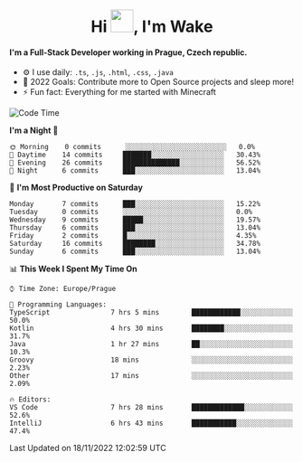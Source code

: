 <h1 align="center">Hi <img src="https://raw.githubusercontent.com/MrWakeCZ/MrWakeCZ/master/Hi.gif" width="40px" />, I'm Wake</h1>

#### I'm a Full-Stack Developer working in Prague, Czech republic.
- ⚙️ I use daily: `.ts`, `.js`, `.html`, `.css`, `.java`
- 🥅 2022 Goals: Contribute more to Open Source projects and sleep more!
- ⚡ Fun fact: Everything for me started with Minecraft

<!--START_SECTION:waka-->
![Code Time](http://img.shields.io/badge/Code%20Time-2%2C804%20hrs%2016%20mins-blue)

**I'm a Night 🦉** 

```text
🌞 Morning    0 commits      ░░░░░░░░░░░░░░░░░░░░░░░░░   0.0% 
🌆 Daytime    14 commits     ███████░░░░░░░░░░░░░░░░░░   30.43% 
🌃 Evening    26 commits     ██████████████░░░░░░░░░░░   56.52% 
🌙 Night      6 commits      ███░░░░░░░░░░░░░░░░░░░░░░   13.04%

```
📅 **I'm Most Productive on Saturday** 

```text
Monday       7 commits      ███░░░░░░░░░░░░░░░░░░░░░░   15.22% 
Tuesday      0 commits      ░░░░░░░░░░░░░░░░░░░░░░░░░   0.0% 
Wednesday    9 commits      █████░░░░░░░░░░░░░░░░░░░░   19.57% 
Thursday     6 commits      ███░░░░░░░░░░░░░░░░░░░░░░   13.04% 
Friday       2 commits      █░░░░░░░░░░░░░░░░░░░░░░░░   4.35% 
Saturday     16 commits     ████████░░░░░░░░░░░░░░░░░   34.78% 
Sunday       6 commits      ███░░░░░░░░░░░░░░░░░░░░░░   13.04%

```


📊 **This Week I Spent My Time On** 

```text
⌚︎ Time Zone: Europe/Prague

💬 Programming Languages: 
TypeScript               7 hrs 5 mins        ████████████░░░░░░░░░░░░░   50.0% 
Kotlin                   4 hrs 30 mins       ████████░░░░░░░░░░░░░░░░░   31.7% 
Java                     1 hr 27 mins        ██░░░░░░░░░░░░░░░░░░░░░░░   10.3% 
Groovy                   18 mins             ░░░░░░░░░░░░░░░░░░░░░░░░░   2.23% 
Other                    17 mins             ░░░░░░░░░░░░░░░░░░░░░░░░░   2.09%

🔥 Editors: 
VS Code                  7 hrs 28 mins       █████████████░░░░░░░░░░░░   52.6% 
IntelliJ                 6 hrs 43 mins       ███████████░░░░░░░░░░░░░░   47.4%

```


 Last Updated on 18/11/2022 12:02:59 UTC
<!--END_SECTION:waka-->
